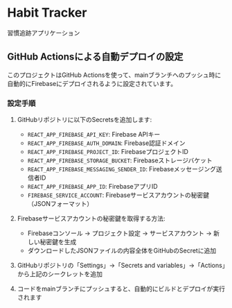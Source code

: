 # Habit Tracker

習慣追跡アプリケーション

## GitHub Actionsによる自動デプロイの設定

このプロジェクトはGitHub Actionsを使って、mainブランチへのプッシュ時に自動的にFirebaseにデプロイされるように設定されています。

### 設定手順

1. GitHubリポジトリに以下のSecretsを追加します:
   - `REACT_APP_FIREBASE_API_KEY`: Firebase APIキー
   - `REACT_APP_FIREBASE_AUTH_DOMAIN`: Firebase認証ドメイン
   - `REACT_APP_FIREBASE_PROJECT_ID`: FirebaseプロジェクトID
   - `REACT_APP_FIREBASE_STORAGE_BUCKET`: Firebaseストレージバケット
   - `REACT_APP_FIREBASE_MESSAGING_SENDER_ID`: Firebaseメッセージング送信者ID
   - `REACT_APP_FIREBASE_APP_ID`: FirebaseアプリID
   - `FIREBASE_SERVICE_ACCOUNT`: Firebaseサービスアカウントの秘密鍵（JSONフォーマット）

2. Firebaseサービスアカウントの秘密鍵を取得する方法:
   - Firebaseコンソール -> プロジェクト設定 -> サービスアカウント -> 新しい秘密鍵を生成
   - ダウンロードしたJSONファイルの内容全体をGitHubのSecretに追加

3. GitHubリポジトリの「Settings」→「Secrets and variables」→「Actions」から上記のシークレットを追加

4. コードをmainブランチにプッシュすると、自動的にビルドとデプロイが実行されます
